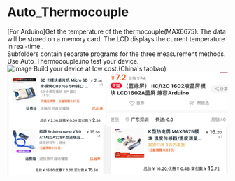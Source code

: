 # Auto_Thermocouple
 [For Arduino]Get the temperature of the thermocouple(MAX6675). The data will be stored on a memory card. The LCD displays the current temperature in real-time..    
 Subfolders contain separate programs for the three measurement methods.   
 Use Auto_Thermocouple.ino test your device.  
![image](https://github.com/kipa200/Auto_Thermocouple/blob/master/Image/DSC00439.png)
Build your device at low cost.(China's taobao)
![image](https://github.com/kipa200/Auto_Thermocouple/blob/master/Image/%E5%BE%AE%E4%BF%A1%E6%88%AA%E5%9B%BE_20200517102305.png)
